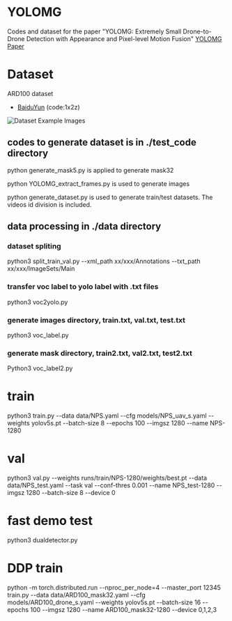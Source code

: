 # YOLOMG
Codes and dataset for the paper "YOLOMG: Extremely Small Drone-to-Drone Detection with Appearance and Pixel-level Motion Fusion"
[YOLOMG Paper](https://arxiv.org/abs/2503.07115 "Example Paper")

# Dataset
ARD100 dataset
- [BaiduYun](https://pan.baidu.com/s/1ycAoKbzQ1rlzvKr8VRakgw?pwd=1x2z ) (code:1x2z)

![Dataset Example Images](data/ARD100_samples_show.png "Example Images ")

## codes to generate dataset is in ./test_code directory
python generate_mask5.py is applied to generate mask32

python YOLOMG_extract_frames.py is used to generate images

python generate_dataset.py is used to generate train/test datasets. The videos id division is included.

## data processing in ./data directory
### dataset spliting
python3 split_train_val.py --xml_path xx/xxx/Annotations --txt_path xx/xxx/ImageSets/Main
### transfer voc label to yolo label with .txt files
python3 voc2yolo.py
### generate images directory, train.txt, val.txt, test.txt
python3 voc_label.py
### generate mask directory, train2.txt, val2.txt, test2.txt
Python3 voc_label2.py

# train
python3 train.py --data data/NPS.yaml --cfg models/NPS_uav_s.yaml --weights yolov5s.pt --batch-size 8 --epochs 100 --imgsz 1280 --name NPS-1280

# val
python3 val.py --weights runs/train/NPS-1280/weights/best.pt --data data/NPS_test.yaml --task val --conf-thres 0.001 --name NPS_test-1280 --imgsz 1280 --batch-size 8 --device 0

# fast demo test
python3 dualdetector.py

# DDP train
python -m torch.distributed.run --nproc_per_node=4 --master_port 12345 train.py --data data/ARD100_mask32.yaml --cfg models/ARD100_drone_s.yaml --weights yolov5s.pt --batch-size 16 --epochs 100 --imgsz 1280 --name ARD100_mask32-1280 --device 0,1,2,3
